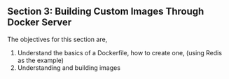 ## Section 3: Building Custom Images Through Docker Server

The objectives for this section are,

1. Understand the basics of a Dockerfile, how to create one, (using Redis as the example)
2. Understanding and building images
